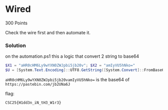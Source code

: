 # Wired

300 Points

Check the wire first and then automate it.

### Solution

on the automation.ps1 this a logic that convert 2 string to base64

```powershell
$X1 = "aHR0cHM6Ly9wYXN0ZWJpbi5jb20v"; $X2 = "amIyVU5hNko="
$U = [System.Text.Encoding]::UTF8.GetString([System.Convert]::FromBase64String($X1 + $X2))
```

`aHR0cHM6Ly9wYXN0ZWJpbi5jb20vamIyVU5hNko=` is the base64 of `https://pastebin.com/jb2UNa6J`

flag:

`CSC25{H1dd3n_iN_tH3_W1r3}`
